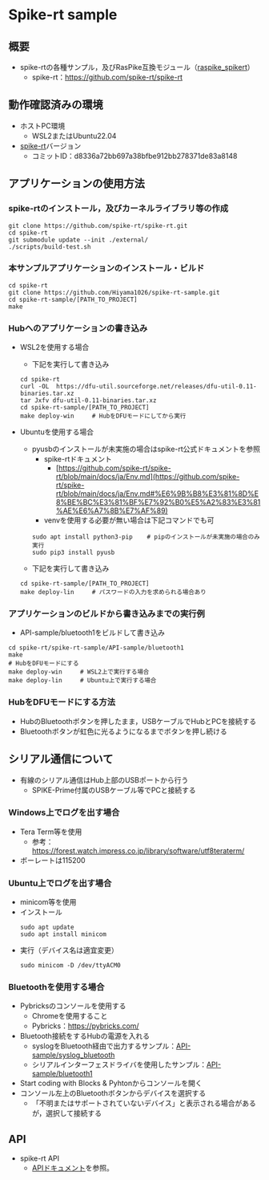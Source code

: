 # Spike-rt sample

## 概要
- spike-rtの各種サンプル，及びRasPike互換モジュール（[raspike_spikert](./raspike_spikert/)）
    - spike-rt：https://github.com/spike-rt/spike-rt


## 動作確認済みの環境
- ホストPC環境
    - WSL2またはUbuntu22.04
- [spike-rt](https://github.com/spike-rt/spike-rt/tree/d8336a72bb697a38bfbe912bb278371de83a8148)バージョン
    - コミットID：d8336a72bb697a38bfbe912bb278371de83a8148

## アプリケーションの使用方法

### spike-rtのインストール，及びカーネルライブラリ等の作成
```
git clone https://github.com/spike-rt/spike-rt.git
cd spike-rt
git submodule update --init ./external/ 
./scripts/build-test.sh
```

### 本サンプルアプリケーションのインストール・ビルド
```
cd spike-rt
git clone https://github.com/Hiyama1026/spike-rt-sample.git
cd spike-rt-sample/[PATH_TO_PROJECT]
make
```

### Hubへのアプリケーションの書き込み
- WSL2を使用する場合
    - 下記を実行して書き込み
    ```
    cd spike-rt
    curl -OL  https://dfu-util.sourceforge.net/releases/dfu-util-0.11-binaries.tar.xz
    tar Jxfv dfu-util-0.11-binaries.tar.xz
    cd spike-rt-sample/[PATH_TO_PROJECT]
    make deploy-win     # HubをDFUモードにしてから実行
    ```

- Ubuntuを使用する場合
    - pyusbのインストールが未実施の場合はspike-rt公式ドキュメントを参照
        - spike-rtドキュメント
            - [https://github.com/spike-rt/spike-rt/blob/main/docs/ja/Env.md](https://github.com/spike-rt/spike-rt/blob/main/docs/ja/Env.md#%E6%9B%B8%E3%81%8D%E8%BE%BC%E3%81%BF%E7%92%B0%E5%A2%83%E3%81%AE%E6%A7%8B%E7%AF%89)
        - venvを使用する必要が無い場合は下記コマンドでも可
        ```
        sudo apt install python3-pip    # pipのインストールが未実施の場合のみ実行
        sudo pip3 install pyusb
        ```
    - 下記を実行して書き込み
    ```
    cd spike-rt-sample/[PATH_TO_PROJECT]
    make deploy-lin     # パスワードの入力を求められる場合あり
    ```

### アプリケーションのビルドから書き込みまでの実行例
- API-sample/bluetooth1をビルドして書き込み
```
cd spike-rt/spike-rt-sample/API-sample/bluetooth1
make
# HubをDFUモードにする
make deploy-win     # WSL2上で実行する場合
make deploy-lin     # Ubuntu上で実行する場合
```

### HubをDFUモードにする方法
- HubのBluetoothボタンを押したまま，USBケーブルでHubとPCを接続する
- Bluetoothボタンが虹色に光るようになるまでボタンを押し続ける


## シリアル通信について
- 有線のシリアル通信はHub上部のUSBポートから行う
    - SPIKE-Prime付属のUSBケーブル等でPCと接続する
### Windows上でログを出す場合
- Tera Term等を使用
    - 参考：https://forest.watch.impress.co.jp/library/software/utf8teraterm/
- ボーレートは115200

### Ubuntu上でログを出す場合
- minicom等を使用
- インストール
    ```
    sudo apt update
    sudo apt install minicom
    ```
- 実行（デバイス名は適宜変更）
    ```
    sudo minicom -D /dev/ttyACM0
    ```
### Bluetoothを使用する場合
- Pybricksのコンソールを使用する
    - Chromeを使用すること
    - Pybricks：https://pybricks.com/
- Bluetooth接続をするHubの電源を入れる
    - syslogをBluetooth経由で出力するサンプル：[API-sample/syslog_bluetooth](./API-sample/README.md/#syslog_bluetoothc)
    - シリアルインターフェスドライバを使用したサンプル：[API-sample/bluetooth1](./API-sample/bluetooth1/)
- Start coding with Blocks & Pyhtonからコンソールを開く
- コンソール左上のBluetoothボタンからデバイスを選択する
    - 「不明またはサポートされていないデバイス」と表示される場合があるが，選択して接続する

## API 
- spike-rt API
    - [APIドキュメント](https://spike-rt.github.io/spike-rt/ja/html/modules.html)を参照。
